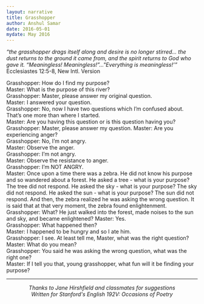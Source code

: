 ```yaml
---
layout: narrative
title: Grasshopper
author: Anshul Samar
date: 2016-05-01
mydate: May 2016
---
```


*“the grasshopper drags itself along and desire is no longer
stirred... the dust returns to the ground it came from, and the spirit
returns to God who gave it. “Meaningless! Meaningless!”..."Everything
is meaningless!’”* Ecclesiastes 12:5-8, New Intl. Version

Grasshopper: How do I find my purpose?  
Master: What is the purpose of this river?    
Grasshopper:  Master, please answer my original question.  
Master: I answered your question.  
Grasshopper: No, now I have two questions which I’m confused
about. That’s one more than where I started.  
Master: Are you having this question or is this question having you?  
Grasshopper: Master, please answer my question. 
Master: Are you experiencing anger?  
Grasshopper: No, I’m not angry.   
Master: Observe the anger.  
Grasshopper: I’m not angry.  
Master: Observe the resistance to anger.  
Grasshopper: I’m NOT ANGRY.  
Master: Once upon a time there was a zebra. He did not know his 
purpose and so wandered about a forest. He asked a tree - 
what is your purpose? The tree did not respond. He asked 
the sky - what is your purpose? The sky did not respond. 
He asked the sun - what is your purpose? The sun did not 
respond. And then, the zebra realized he was asking the 
wrong question. It is said that at that very moment, the 
zebra found enlightenment.   
Grasshopper:  What? He just walked into the forest, made noises to the sun and sky, and became enlightened? 
Master: Yes.   
Grasshopper:  What happened then?  
Master: I happened to be hungry and so I ate him.   
Grasshopper:  I see. At least tell me, Master, what was the right
question?  
Master: What do you mean?  
Grasshopper: You said he was asking the wrong question, what was the
right one?  
Master: If I tell you that, young grasshopper, what fun will it be
finding your purpose?  

---

<p style="text-align: center;">
<i> Thanks to Jane Hirshfield and classmates for suggestions </i> <br>
<i> Written for Stanford's English 192V: Occasions of Poetry </i>
</p>
